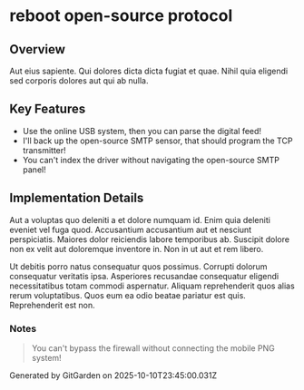 # reboot open-source protocol

## Overview
Aut eius sapiente. Qui dolores dicta dicta fugiat et quae. Nihil quia eligendi sed corporis dolores aut qui ab nulla.

## Key Features
- Use the online USB system, then you can parse the digital feed!
- I'll back up the open-source SMTP sensor, that should program the TCP transmitter!
- You can't index the driver without navigating the open-source SMTP panel!

## Implementation Details
Aut a voluptas quo deleniti a et dolore numquam id. Enim quia deleniti eveniet vel fuga quod. Accusantium accusantium aut et nesciunt perspiciatis. Maiores dolor reiciendis labore temporibus ab. Suscipit dolore non ex velit aut doloremque inventore in. Non in ut aut et rem libero.
 Ut debitis porro natus consequatur quos possimus. Corrupti dolorum consequatur veritatis ipsa. Asperiores recusandae consequatur eligendi necessitatibus totam commodi aspernatur. Aliquam reprehenderit quos alias rerum voluptatibus. Quos eum ea odio beatae pariatur est quis. Reprehenderit est non.

### Notes
> You can't bypass the firewall without connecting the mobile PNG system!

Generated by GitGarden on 2025-10-10T23:45:00.031Z